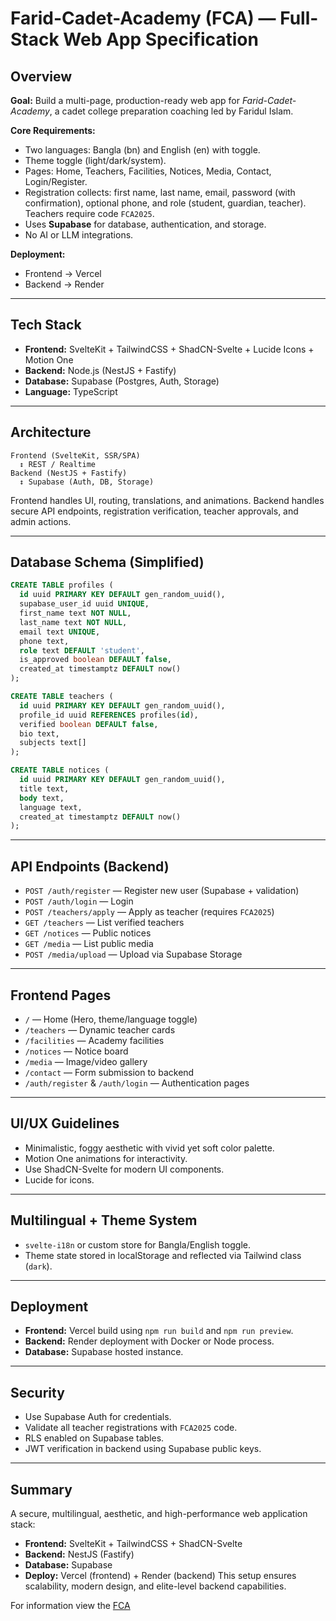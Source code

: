 # Farid-Cadet-Academy (FCA) — Full-Stack Web App Specification

## Overview

**Goal:** Build a multi-page, production-ready web app for *Farid-Cadet-Academy*, a cadet college preparation coaching led by Faridul Islam.

**Core Requirements:**

* Two languages: Bangla (bn) and English (en) with toggle.
* Theme toggle (light/dark/system).
* Pages: Home, Teachers, Facilities, Notices, Media, Contact, Login/Register.
* Registration collects: first name, last name, email, password (with confirmation), optional phone, and role (student, guardian, teacher). Teachers require code `FCA2025`.
* Uses **Supabase** for database, authentication, and storage.
* No AI or LLM integrations.

**Deployment:**

* Frontend → Vercel
* Backend → Render

---

## Tech Stack

* **Frontend:** SvelteKit + TailwindCSS + ShadCN-Svelte + Lucide Icons + Motion One
* **Backend:** Node.js (NestJS + Fastify)
* **Database:** Supabase (Postgres, Auth, Storage)
* **Language:** TypeScript

---

## Architecture

```
Frontend (SvelteKit, SSR/SPA)
  ↕ REST / Realtime
Backend (NestJS + Fastify)
  ↕ Supabase (Auth, DB, Storage)
```

Frontend handles UI, routing, translations, and animations. Backend handles secure API endpoints, registration verification, teacher approvals, and admin actions.

---

## Database Schema (Simplified)

```sql
CREATE TABLE profiles (
  id uuid PRIMARY KEY DEFAULT gen_random_uuid(),
  supabase_user_id uuid UNIQUE,
  first_name text NOT NULL,
  last_name text NOT NULL,
  email text UNIQUE,
  phone text,
  role text DEFAULT 'student',
  is_approved boolean DEFAULT false,
  created_at timestamptz DEFAULT now()
);

CREATE TABLE teachers (
  id uuid PRIMARY KEY DEFAULT gen_random_uuid(),
  profile_id uuid REFERENCES profiles(id),
  verified boolean DEFAULT false,
  bio text,
  subjects text[]
);

CREATE TABLE notices (
  id uuid PRIMARY KEY DEFAULT gen_random_uuid(),
  title text,
  body text,
  language text,
  created_at timestamptz DEFAULT now()
);
```

---

## API Endpoints (Backend)

* `POST /auth/register` — Register new user (Supabase + validation)
* `POST /auth/login` — Login
* `POST /teachers/apply` — Apply as teacher (requires `FCA2025`)
* `GET /teachers` — List verified teachers
* `GET /notices` — Public notices
* `GET /media` — List public media
* `POST /media/upload` — Upload via Supabase Storage

---

## Frontend Pages

* `/` — Home (Hero, theme/language toggle)
* `/teachers` — Dynamic teacher cards
* `/facilities` — Academy facilities
* `/notices` — Notice board
* `/media` — Image/video gallery
* `/contact` — Form submission to backend
* `/auth/register` & `/auth/login` — Authentication pages

---

## UI/UX Guidelines

* Minimalistic, foggy aesthetic with vivid yet soft color palette.
* Motion One animations for interactivity.
* Use ShadCN-Svelte for modern UI components.
* Lucide for icons.

---

## Multilingual + Theme System

* `svelte-i18n` or custom store for Bangla/English toggle.
* Theme state stored in localStorage and reflected via Tailwind class (`dark`).

---

## Deployment

* **Frontend:** Vercel build using `npm run build` and `npm run preview`.
* **Backend:** Render deployment with Docker or Node process.
* **Database:** Supabase hosted instance.

---

## Security

* Use Supabase Auth for credentials.
* Validate all teacher registrations with `FCA2025` code.
* RLS enabled on Supabase tables.
* JWT verification in backend using Supabase public keys.

---

## Summary

A secure, multilingual, aesthetic, and high-performance web application stack:

* **Frontend:** SvelteKit + TailwindCSS + ShadCN-Svelte
* **Backend:** NestJS (Fastify)
* **Database:** Supabase
* **Deploy:** Vercel (frontend) + Render (backend)
  This setup ensures scalability, modern design, and elite-level backend capabilities.

For information view the [FCA](./fca.md)